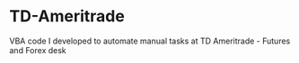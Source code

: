 # TD-Ameritrade
VBA code I developed to automate manual tasks at TD Ameritrade - Futures and Forex desk
